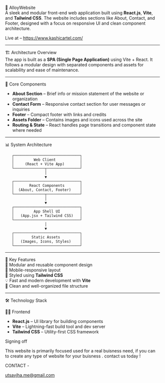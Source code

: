 📁 AlloyWebsite  
A sleek and modular front-end web application built using **React.js**, **Vite**, and **Tailwind CSS**. The website includes sections like About, Contact, and Footer, designed with a focus on responsive UI and clean component architecture.

Live at – https://www.kashicartel.com/

---

🏗️ Architecture Overview  
The app is built as a **SPA (Single Page Application)** using Vite + React. It follows a modular design with separated components and assets for scalability and ease of maintenance.

---

🔧 Core Components  
- **About Section** – Brief info or mission statement of the website or organization  
- **Contact Form** – Responsive contact section for user messages or inquiries  
- **Footer** – Compact footer with links and credits  
- **Assets Folder** – Contains images and icons used across the site  
- **Routing & State** – React handles page transitions and component state where needed  

---

📊 System Architecture  

       ┌──────────────────────────────┐
       │         Web Client           │
       │     (React + Vite App)       │
       └──────────────┬───────────────┘
                      │
                      ▼
       ┌──────────────────────────────┐
       │       React Components       │
       │  (About, Contact, Footer)    │
       └──────────────┬───────────────┘
                      │
                      ▼
       ┌──────────────────────────────┐
       │         App Shell UI         │
       │   (App.jsx + Tailwind CSS)   │
       └──────────────────────────────┘
                      │
                      ▼
       ┌──────────────────────────────┐
       │        Static Assets         │
       │   (Images, Icons, Styles)    │
       └──────────────────────────────┘



---

🚀 Key Features  
📌 Modular and reusable component design  
📱 Mobile-responsive layout  
🎨 Styled using **Tailwind CSS**  
💡 Fast and modern development with **Vite**  
📄 Clean and well-organized file structure  

---

🛠️ Technology Stack  

🧑‍💻 Frontend  
- **React.js** – UI library for building components  
- **Vite** – Lightning-fast build tool and dev server  
- **Tailwind CSS** – Utility-first CSS framework  

Signing off

This website is primarily focused used for a real buisness need, if you can to create any type of website for your buisness . contact us today !

CONTACT -

utsavjha.me@gmail.com
